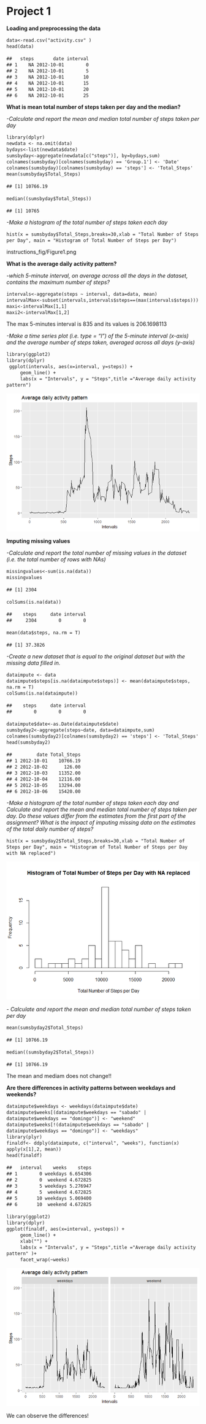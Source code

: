 Project 1
=========

**Loading and preprocessing the data**

    data<-read.csv("activity.csv" )
    head(data)

    ##   steps       date interval
    ## 1    NA 2012-10-01        0
    ## 2    NA 2012-10-01        5
    ## 3    NA 2012-10-01       10
    ## 4    NA 2012-10-01       15
    ## 5    NA 2012-10-01       20
    ## 6    NA 2012-10-01       25

**What is mean total number of steps taken per day and the median?**

*-Calculate and report the mean and median total number of steps taken
per day*

    library(dplyr)
    newdata <- na.omit(data)
    bydays<-list(newdata$date)
    sumsbyday<-aggregate(newdata[c("steps")], by=bydays,sum)
    colnames(sumsbyday)[colnames(sumsbyday) == 'Group.1'] <- 'Date'
    colnames(sumsbyday)[colnames(sumsbyday) == 'steps'] <- 'Total_Steps'
    mean(sumsbyday$Total_Steps)

    ## [1] 10766.19

    median((sumsbyday$Total_Steps))

    ## [1] 10765

*-Make a histogram of the total number of steps taken each day*

    hist(x = sumsbyday$Total_Steps,breaks=30,xlab = "Total Number of Steps per Day", main = "Histogram of Total Number of Steps per Day")

instructions_fig/Figure1.png

**What is the average daily activity pattern?**

*-which 5-minute interval, on average across all the days in the
dataset, contains the maximum number of steps?*

    intervals<-aggregate(steps ~ interval, data=data, mean)
    intervalMax<-subset(intervals,intervals$steps==(max(intervals$steps)))
    maxi<-intervalMax[1,1]
    maxi2<-intervalMax[1,2]

The max 5-minutes interval is 835 and its values is 206.1698113

*-Make a time series plot (i.e. type = “l”) of the 5-minute interval
(x-axis) and the average number of steps taken, averaged across all days
(y-axis)*

    library(ggplot2)
    library(dplyr)
     ggplot(intervals, aes(x=interval, y=steps)) +
         geom_line() + 
         labs(x = "Intervals", y = "Steps",title ="Average daily activity pattern")

![](PA1_template_files/figure-markdown_strict/unnamed-chunk-5-1.png)

**Imputing missing values**

*-Calculate and report the total number of missing values in the dataset
(i.e. the total number of rows with NAs)*

    missingvalues<-sum(is.na(data))
    missingvalues

    ## [1] 2304

    colSums(is.na(data))

    ##    steps     date interval 
    ##     2304        0        0

    mean(data$steps, na.rm = T)

    ## [1] 37.3826

*-Create a new dataset that is equal to the original dataset but with
the missing data filled in.*

    dataimpute <- data
    dataimpute$steps[is.na(dataimpute$steps)] <- mean(dataimpute$steps, na.rm = T)
    colSums(is.na(dataimpute))

    ##    steps     date interval 
    ##        0        0        0

    dataimpute$date<-as.Date(dataimpute$date)
    sumsbyday2<-aggregate(steps~date, data=dataimpute,sum)
    colnames(sumsbyday2)[colnames(sumsbyday2) == 'steps'] <- 'Total_Steps'
    head(sumsbyday2)

    ##         date Total_Steps
    ## 1 2012-10-01    10766.19
    ## 2 2012-10-02      126.00
    ## 3 2012-10-03    11352.00
    ## 4 2012-10-04    12116.00
    ## 5 2012-10-05    13294.00
    ## 6 2012-10-06    15420.00

*-Make a histogram of the total number of steps taken each day and
Calculate and report the mean and median total number of steps taken per
day. Do these values differ from the estimates from the first part of
the assignment? What is the impact of imputing missing data on the
estimates of the total daily number of steps?*

    hist(x = sumsbyday2$Total_Steps,breaks=30,xlab = "Total Number of Steps per Day", main = "Histogram of Total Number of Steps per Day with NA replaced")

![](PA1_template_files/figure-markdown_strict/unnamed-chunk-10-1.png)

*- Calculate and report the mean and median total number of steps taken
per day*

    mean(sumsbyday2$Total_Steps)

    ## [1] 10766.19

    median((sumsbyday2$Total_Steps))

    ## [1] 10766.19

The mean and mediam does not change!!

**Are there differences in activity patterns between weekdays and
weekends?**

    dataimpute$weekdays <- weekdays(dataimpute$date)
    dataimpute$weeks[(dataimpute$weekdays == "sabado" | dataimpute$weekdays == "domingo")] <- "weekend"
    dataimpute$weeks[!(dataimpute$weekdays == "sabado" | dataimpute$weekdays == "domingo")] <- "weekdays"
    library(plyr)
    finaldf<- ddply(dataimpute, c("interval", "weeks"), function(x) apply(x[1],2, mean))
    head(finaldf)

    ##   interval    weeks    steps
    ## 1        0 weekdays 6.654306
    ## 2        0  weekend 4.672825
    ## 3        5 weekdays 5.276947
    ## 4        5  weekend 4.672825
    ## 5       10 weekdays 5.069400
    ## 6       10  weekend 4.672825

    library(ggplot2)
    library(dplyr)
    ggplot(finaldf, aes(x=interval, y=steps)) +
         geom_line() + 
         xlab("") +
         labs(x = "Intervals", y = "Steps",title ="Average daily activity pattern" )+
         facet_wrap(~weeks)

![](PA1_template_files/figure-markdown_strict/unnamed-chunk-13-1.png)

We can observe the differences!
